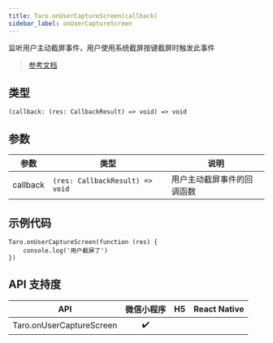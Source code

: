 ```yaml
---
title: Taro.onUserCaptureScreen(callback)
sidebar_label: onUserCaptureScreen
---
```


监听用户主动截屏事件，用户使用系统截屏按键截屏时触发此事件

> [参考文档](https://developers.weixin.qq.com/miniprogram/dev/api/device/screen/wx.onUserCaptureScreen.html)

## 类型

```tsx
(callback: (res: CallbackResult) => void) => void
```

## 参数

| 参数 | 类型 | 说明 |
| --- | --- | --- |
| callback | `(res: CallbackResult) => void` | 用户主动截屏事件的回调函数 |

## 示例代码

```tsx
Taro.onUserCaptureScreen(function (res) {
    console.log('用户截屏了')
})
```

## API 支持度

| API | 微信小程序 | H5 | React Native |
| :---: | :---: | :---: | :---: |
| Taro.onUserCaptureScreen | ✔️ |  |  |
